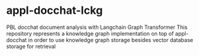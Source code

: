 # appl-docchat-lckg
PBL docchat document analysis with Langchain Graph Transformer
This repository represents a knowledge graph implementation on top of appl-docchat in order to use knowledge graph storage besides vector database storage for retrieval

